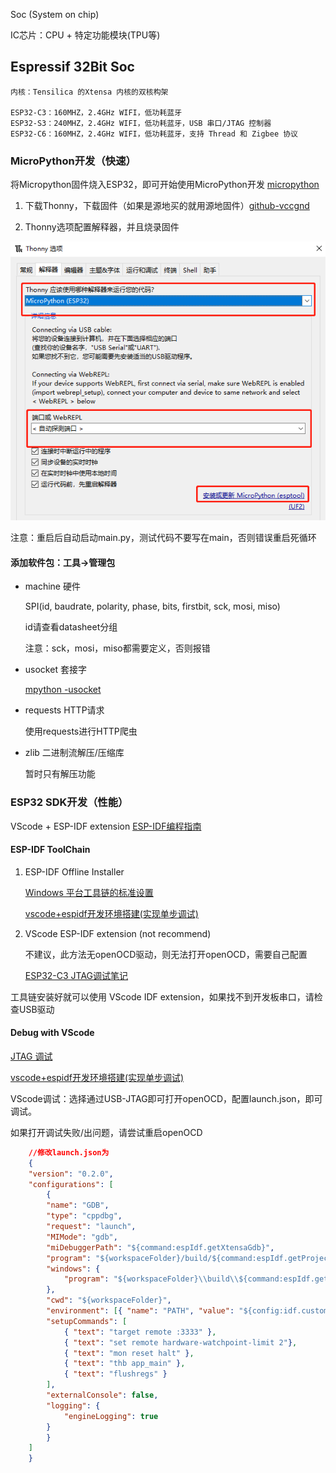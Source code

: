 
Soc (System on chip)

IC芯片：CPU + 特定功能模块(TPU等)

## Espressif 32Bit Soc

    内核：Tensilica 的Xtensa 内核的双核构架

    ESP32-C3：160MHZ，2.4GHz WIFI，低功耗蓝牙
    ESP32-S3：240MHZ，2.4GHz WIFI，低功耗蓝牙，USB 串口/JTAG 控制器
    ESP32-C6：160MHZ，2.4GHz WIFI，低功耗蓝牙，支持 Thread 和 Zigbee 协议

### MicroPython开发（快速）

将Micropython固件烧入ESP32，即可开始使用MicroPython开发 [micropython](http://micropython.com.cn/en/latet/index-2.html)

1. 下载Thonny，下载固件（如果是源地买的就用源地固件）[github-vccgnd](https://github.com/vcc-gnd)

2. Thonny选项配置解释器，并且烧录固件

![alt text](Thonny.png)

注意：重启后自动启动main.py，测试代码不要写在main，否则错误重启死循环​

#### 添加软件包：工具->管理包

- machine 硬件

    SPI(id, baudrate, polarity, phase, bits, firstbit, sck, mosi, miso)

    id请查看datasheet分组

    注意：sck，mosi，miso都需要定义，否则报错

- usocket 套接字

    [mpython -usocket](https://mpython.readthedocs.io/zh/master/library/pythonStd/usocket.html)

- requests HTTP请求

    使用requests进行HTTP爬虫

- zlib 二进制流解压/压缩库

    暂时只有解压功能

### ESP32 SDK开发（性能）

VScode + ESP-IDF extension [ESP-IDF编程指南](https://docs.espressif.com/projects/esp-idf/zh_CN/latest/esp32/index.html)

#### ESP-IDF ToolChain

1. ESP-IDF Offline Installer 

    [Windows 平台工具链的标准设置 ](https://docs.espressif.com/projects/esp-idf/zh_CN/latest/esp32s3/get-started/windows-setup.html)

    [vscode+espidf开发环境搭建(实现单步调试)](https://blog.csdn.net/weixin_43842462/article/details/123295842)

2. VScode ESP-IDF extension (not recommend)

    不建议，此方法无openOCD驱动，则无法打开openOCD，需要自己配置

    [ESP32-C3 JTAG调试笔记](https://www.cnblogs.com/jianzhan/p/ESP32-C3-JTAG.html)

工具链安装好就可以使用 VScode IDF extension，如果找不到开发板串口，请检查USB驱动

#### Debug with VScode

[JTAG 调试](https://docs.espressif.com/projects/esp-idf/zh_CN/latest/esp32/api-guides/jtag-debugging/index.html)

[vscode+espidf开发环境搭建(实现单步调试)](https://blog.csdn.net/weixin_43842462/article/details/123295842)

VScode调试：选择通过USB-JTAG即可打开openOCD，配置launch.json，即可调试。

如果打开调试失败/出问题，请尝试重启openOCD

```json
    //修改launch.json为
    {
    "version": "0.2.0",
    "configurations": [
        {
        "name": "GDB",
        "type": "cppdbg",
        "request": "launch",
        "MIMode": "gdb",
        "miDebuggerPath": "${command:espIdf.getXtensaGdb}",
        "program": "${workspaceFolder}/build/${command:espIdf.getProjectName}.elf",
        "windows": {
            "program": "${workspaceFolder}\\build\\${command:espIdf.getProjectName}.elf"
        },
        "cwd": "${workspaceFolder}",
        "environment": [{ "name": "PATH", "value": "${config:idf.customExtraPaths}" }],
        "setupCommands": [
            { "text": "target remote :3333" },
            { "text": "set remote hardware-watchpoint-limit 2"},
            { "text": "mon reset halt" },
            { "text": "thb app_main" },
            { "text": "flushregs" }
        ],
        "externalConsole": false,
        "logging": {
            "engineLogging": true
        }
        }
    ]
    }
```